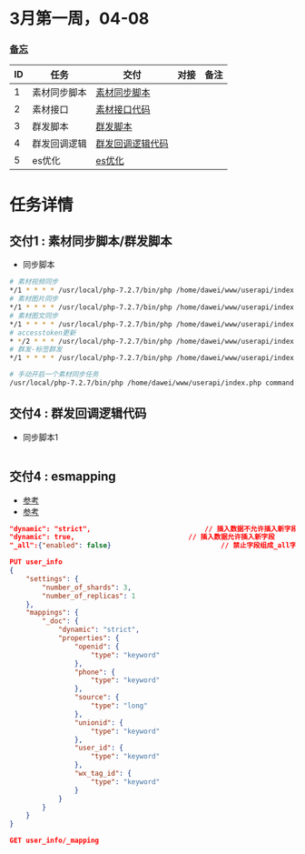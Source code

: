 # <a name="top">3月第一周，04-08</a> 

### <a href="../../MEMO.md">备忘</a>

|ID|任务|交付|对接|备注|
|----|----|----|----|----|
|1|素材同步脚本|<a href="#task1" target="_self">素材同步脚本</a>| | |
|2|素材接口|<a href="#task2" target="_self">素材接口代码</a>| | |
|3|群发脚本|<a href="#task1" target="_self">群发脚本</a>| | |
|4|群发回调逻辑|<a href="#task4" target="_self">群发回调逻辑代码</a>| | |
|5|es优化|<a href="#task5" target="_self">es优化</a>| | |



# 任务详情

## <a name="task1">交付1 : 素材同步脚本/群发脚本</a>

- 同步脚本

```sh
# 素材视频同步
*/1 * * * * /usr/local/php-7.2.7/bin/php /home/dawei/www/userapi/index.php command material materialSyn synVideo
# 素材图片同步
*/1 * * * * /usr/local/php-7.2.7/bin/php /home/dawei/www/userapi/index.php command material materialSyn synImage
# 素材图文同步
*/1 * * * * /usr/local/php-7.2.7/bin/php /home/dawei/www/userapi/index.php command material materialSyn synNews
# accesstoken更新
* */2 * * * /usr/local/php-7.2.7/bin/php /home/dawei/www/userapi/index.php command AccessTokenRefresh refreshToken
# 群发-标签群发
*/1 * * * * /usr/local/php-7.2.7/bin/php /home/dawei/www/userapi/index.php command mass MassSendall sendall

# 手动开启一个素材同步任务
/usr/local/php-7.2.7/bin/php /home/dawei/www/userapi/index.php command material materialSyn synmaterialOpen video
```

## <a name="task4">交付4 : 群发回调逻辑代码</a>

- 同步脚本1

```sh

```

## <a name="task5">交付4 : esmapping</a>

- [参考](https://blog.csdn.net/wwwdc1012/article/details/81749187)
- [参考](http://laijianfeng.org/2018/08/Elasticsearch-6-x-Mapping%E8%AE%BE%E7%BD%AE/)

```json
"dynamic": "strict", 							// 插入数据不允许插入新字段
"dynamic": true, 							// 插入数据允许插入新字段
"_all":{"enabled": false}							// 禁止字段组成_all字段 6.0以上不支持

PUT user_info
{
    "settings": {
        "number_of_shards": 3, 
        "number_of_replicas": 1
    }, 
    "mappings": {
        "_doc": {
            "dynamic": "strict", 
            "properties": {
                "openid": {
                    "type": "keyword"
                }, 
                "phone": {
                    "type": "keyword"
                }, 
                "source": {
                    "type": "long"
                }, 
                "unionid": {
                    "type": "keyword"
                }, 
                "user_id": {
                    "type": "keyword"
                },
                "wx_tag_id": {
                    "type": "keyword"
                }
            }
        }
    }
}

GET user_info/_mapping


```